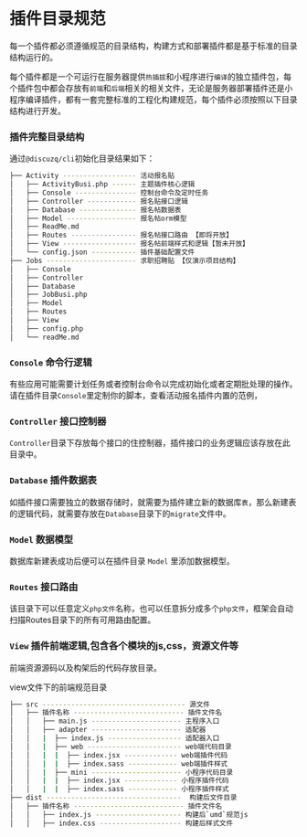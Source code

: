 # 插件目录规范

每一个插件都必须遵循规范的目录结构，构建方式和部署插件都是基于标准的目录结构运行的。

每个插件都是一个可运行在服务器提供`热插拔`和小程序进行`编译`的独立插件包，每个插件包中都会存放有`前端`和`后端`相关的相关文件，无论是服务器部署插件还是小程序编译插件，都有一套完整标准的工程化构建规范，每个插件必须按照以下目录结构进行开发。

### 插件完整目录结构

通过`@discuzq/cli`初始化目录结果如下：

```bash
├── Activity ------------------ 活动报名贴
│   ├── ActivityBusi.php ------ 主题插件核心逻辑
│   ├── Console --------------- 控制台命令及定时任务
│   ├── Controller ------------ 报名贴接口逻辑
│   ├── Database -------------- 报名帖数据表
│   ├── Model ----------------- 报名帖orm模型
│   ├── ReadMe.md
│   ├── Routes ---------------- 报名帖接口路由 【即将开放】
│   ├── View ------------------ 报名帖前端样式和逻辑【暂未开放】
│   └── config.json ----------- 插件基础配置文件
├── Jobs ---------------------- 求职招聘贴 【仅演示项目结构】
│   ├── Console
│   ├── Controller
│   ├── Database
│   ├── JobBusi.php
│   ├── Model
│   ├── Routes
│   ├── View
│   ├── config.php
│   └── readMe.md
```

### `Console`    命令行逻辑
有些应用可能需要计划任务或者控制台命令以完成初始化或者定期批处理的操作。请在插件目录`Console`里定制你的脚本，查看活动报名插件内置的范例，
### `Controller` 接口控制器
`Controller`目录下存放每个接口的住控制器，插件接口的业务逻辑应该存放在此目录中。

### `Database`   插件数据表
如插件接口需要独立的数据存储时，就需要为插件建立新的数据库`表`，那么新建表的逻辑代码，就需要存放在`Database`目录下的`migrate`文件中。

### `Model`      数据模型
数据库新建表成功后便可以在插件目录 `Model` 里添加数据模型。

### `Routes`     接口路由
该目录下可以任意定义`php文件`名称，也可以任意拆分成多个`php文件`，框架会自动扫描Routes目录下的所有可用路由配置。

### `View`       插件前端逻辑,包含各个模块的js,css，资源文件等
前端资源源码以及构架后的代码存放目录。

view文件下的前端规范目录

```bash
├── src ----------------------------------- 源文件
│   ├── 插件名称 --------------------------- 插件文件名
│   │   ├── main.js ---------------------- 主程序入口
│   │   ├── adapter ---------------------- 适配器
│   │   |  ├── index.js ------------------ 适配器入口
│   │   |  ├── web ----------------------- web端代码目录
│   │   |  |  ├── index.jsx ------------- web端插件代码
│   │   |  |  ├── index.sass ------------ web端插件样式
│   │   |  ├── mini ---------------------- 小程序代码目录
│   │   |  |  ├── index.jsx ------------- 小程序插件代码
│   │   |  |  ├── index.sass ------------ 小程序插件样式
├── dist ---------------------------------  构建后文件目录
│   ├── 插件名称 --------------------------- 插件文件名
│   │   ├── index.js --------------------- 构建后`umd`规范js
│   │   ├── index.css -------------------- 构建后样式文件            
```

